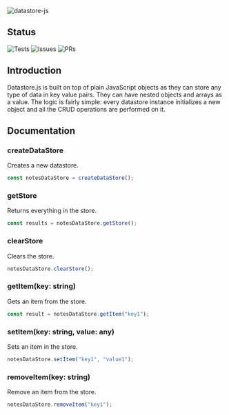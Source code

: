 ![datastore-js](https://user-images.githubusercontent.com/71135962/159658498-bfd1def8-cd91-4425-b7b9-cf84840e0d52.png)

## Status

![Tests](https://github.com/itsag/datastore.js/actions/workflows/tests-build.yml/badge.svg) ![Issues](https://img.shields.io/github/issues/itsag/datastore.js.svg) ![PRs](https://img.shields.io/github/issues-pr/itsag/datastore.js.svg)

## Introduction

Datastore.js is built on top of plain JavaScript objects as they can store any type of data in key value pairs. They can have nested objects and arrays as a value. The logic is fairly simple: every datastore instance initializes a new object and all the CRUD operations are performed on it.

## Documentation

### createDataStore

Creates a new datastore.

```js
const notesDataStore = createDataStore();
```

### getStore

Returns everything in the store.

```js
const results = notesDataStore.getStore();
```

### clearStore

Clears the store.

```js
notesDataStore.clearStore();
```

### getItem(key: string)

Gets an item from the store.

```js
const result = notesDataStore.getItem("key1");
```

### setItem(key: string, value: any)

Sets an item in the store.

```js
notesDataStore.setItem("key1", "value1");
```

### removeItem(key: string)

Remove an item from the store.

```js
notesDataStore.removeItem("key1");
```

